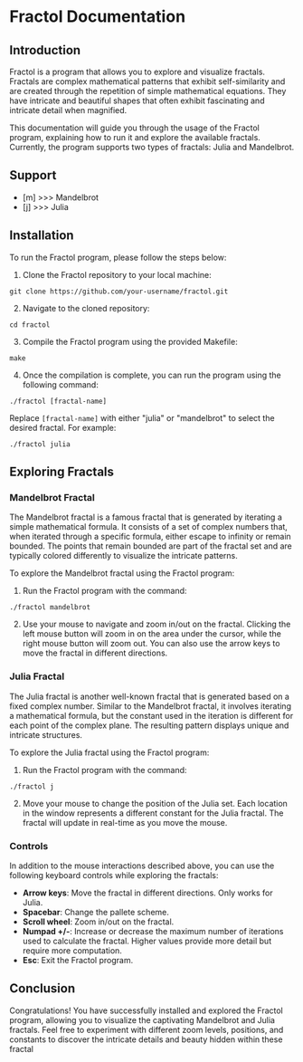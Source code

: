 # Fractol Documentation

## Introduction

Fractol is a program that allows you to explore and visualize fractals. Fractals are complex mathematical patterns that exhibit self-similarity and are created through the repetition of simple mathematical equations. They have intricate and beautiful shapes that often exhibit fascinating and intricate detail when magnified.

This documentation will guide you through the usage of the Fractol program, explaining how to run it and explore the available fractals. Currently, the program supports two types of fractals: Julia and Mandelbrot.


## Support
+ [m] >>> Mandelbrot
+ [j] >>> Julia
## Installation

To run the Fractol program, please follow the steps below:

1. Clone the Fractol repository to your local machine:

```
git clone https://github.com/your-username/fractol.git
```

2. Navigate to the cloned repository:

```
cd fractol
```

3. Compile the Fractol program using the provided Makefile:

```
make
```

4. Once the compilation is complete, you can run the program using the following command:

```
./fractol [fractal-name]
```

Replace `[fractal-name]` with either "julia" or "mandelbrot" to select the desired fractal. For example:

```
./fractol julia
```

## Exploring Fractals

### Mandelbrot Fractal

The Mandelbrot fractal is a famous fractal that is generated by iterating a simple mathematical formula. It consists of a set of complex numbers that, when iterated through a specific formula, either escape to infinity or remain bounded. The points that remain bounded are part of the fractal set and are typically colored differently to visualize the intricate patterns.

To explore the Mandelbrot fractal using the Fractol program:

1. Run the Fractol program with the command:

```
./fractol mandelbrot
```

2. Use your mouse to navigate and zoom in/out on the fractal. Clicking the left mouse button will zoom in on the area under the cursor, while the right mouse button will zoom out. You can also use the arrow keys to move the fractal in different directions.

### Julia Fractal

The Julia fractal is another well-known fractal that is generated based on a fixed complex number. Similar to the Mandelbrot fractal, it involves iterating a mathematical formula, but the constant used in the iteration is different for each point of the complex plane. The resulting pattern displays unique and intricate structures.

To explore the Julia fractal using the Fractol program:

1. Run the Fractol program with the command:

```
./fractol j
```

2. Move your mouse to change the position of the Julia set. Each location in the window represents a different constant for the Julia fractal. The fractal will update in real-time as you move the mouse.

### Controls

In addition to the mouse interactions described above, you can use the following keyboard controls while exploring the fractals:

- **Arrow keys**: Move the fractal in different directions. Only works for Julia.
- **Spacebar**: Change the pallete scheme.
- **Scroll wheel**: Zoom in/out on the fractal.
- **Numpad +/-**: Increase or decrease the maximum number of iterations used to calculate the fractal. Higher values provide more detail but require more computation.
- **Esc**: Exit the Fractol program.

## Conclusion

Congratulations! You have successfully installed and explored the Fractol program, allowing you to visualize the captivating Mandelbrot and Julia fractals. Feel free to experiment with different zoom levels, positions, and constants to discover the intricate details and beauty hidden within these fractal